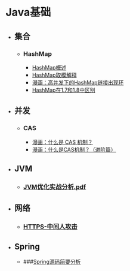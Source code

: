 # Java基础
- ## 集合
   - ### HashMap
      - [HashMap概述](http://note.youdao.com/noteshare?id=e6af1d8abc7e6f0753d3c769ceab6604)
      - [HashMap取模解释](http://note.youdao.com/noteshare?id=895c2c5a5674ad974d9957127252e962)
      - [漫画：高并发下的HashMap链接出现环](http://note.youdao.com/noteshare?id=d3c82f9b41fca35f1dc8ab20838502c4)
      - [HashMap在1.7和1.8中区别](http://note.youdao.com/noteshare?id=6be03332bb017e338bcf1e217c53cf2c)
- ## 并发
   - ### CAS
      - [漫画：什么是 CAS 机制？](http://note.youdao.com/noteshare?id=7922870bfab92e083663d5d855e5c3d0) 
      - [漫画：什么是CAS机制？（进阶篇）](http://note.youdao.com/noteshare?id=ba3e9d0f63251d97c5dc88d5309ea189) 
- ## JVM
   - ### [JVM优化实战分析.pdf](http://note.youdao.com/noteshare?id=a1ace96da8ce6ce4f9fc16fbb615e4b3)
- ## 网络
   - ### [HTTPS-中间人攻击](http://note.youdao.com/noteshare?id=c89a19f2cfe69a3ddfaabc916eb2878e)   
- ## Spring
   - ###[Spring源码简要分析](http://note.youdao.com/noteshare?id=24906ff0acce29c84f28cadbda248b29)   